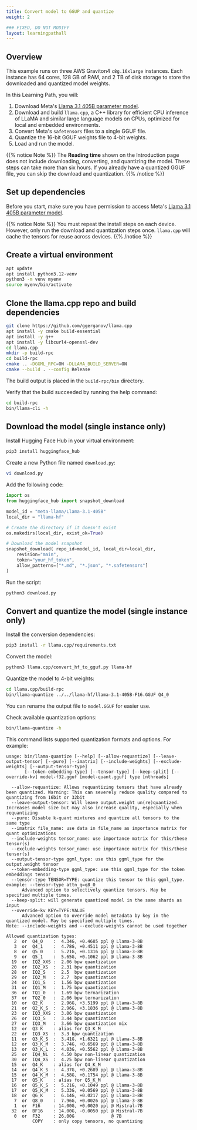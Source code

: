 ```yaml
---
title: Convert model to GGUP and quantize
weight: 2

### FIXED, DO NOT MODIFY
layout: learningpathall
---
```


## Overview

This example runs on three AWS Graviton4 `c8g.16xlarge` instances. Each instance has 64 cores, 128 GB of RAM, and 2 TB of disk storage to store the downloaded and quantized model weights.

In this Learning Path, you will:

1. Download Meta's [Llama 3.1 405B parameter model](https://huggingface.co/meta-llama/Llama-3.1-405B).
2. Download and build `llama.cpp`, a C++ library for efficient CPU inference of LLaMA and similar large language models on CPUs, optimized for local and embedded environments.
3. Convert Meta's `safetensors` files to a single GGUF file.
4. Quantize the 16-bit GGUF weights file to 4-bit weights.
5. Load and run the model.

{{% notice Note %}}
The **Reading time** shown on the Introduction page does not include downloading, converting, and quantizing the model. These steps can take more than six hours. If you already have a quantized GGUF file, you can skip the download and quantization.
{{% /notice %}}

## Set up dependencies

Before you start, make sure you have permission to access Meta's [Llama 3.1 405B parameter model](https://huggingface.co/meta-llama/Llama-3.1-405B).

{{% notice Note %}}
You must repeat the install steps on each device. However, only run the download and quantization steps once. `llama.cpp` will cache the tensors for reuse across devices.
{{% /notice %}}

## Create a virtual environment

```bash
apt update
apt install python3.12-venv
python3 -m venv myenv
source myenv/bin/activate
```

## Clone the llama.cpp repo and build dependencies

```bash
git clone https://github.com/ggerganov/llama.cpp
apt install -y cmake build-essential
apt install -y g++
apt install -y libcurl4-openssl-dev
cd llama.cpp
mkdir -p build-rpc
cd build-rpc
cmake .. -DGGML_RPC=ON -DLLAMA_BUILD_SERVER=ON
cmake --build . --config Release
```

The build output is placed in the `build-rpc/bin` directory.

Verify that the build succeeded by running the help command:

```bash
cd build-rpc
bin/llama-cli -h
```

## Download the model (single instance only)

Install Hugging Face Hub in your virtual environment:

```bash
pip3 install huggingface_hub
```

Create a new Python file named `download.py`:

```bash
vi download.py
```

Add the following code:

```python
import os
from huggingface_hub import snapshot_download

model_id = "meta-llama/Llama-3.1-405B"
local_dir = "llama-hf"

# Create the directory if it doesn't exist
os.makedirs(local_dir, exist_ok=True)

# Download the model snapshot
snapshot_download( repo_id=model_id, local_dir=local_dir,
    revision="main",
    token="your_hf_token",
    allow_patterns=["*.md", "*.json", "*.safetensors"]
)
```

Run the script:

```bash
python3 download.py
```

## Convert and quantize the model (single instance only)

Install the conversion dependencies:

```bash
pip3 install -r llama.cpp/requirements.txt
```

Convert the model:

```bash
python3 llama.cpp/convert_hf_to_gguf.py llama-hf
```

Quantize the model to 4-bit weights:

```bash
cd llama.cpp/build-rpc
bin/llama-quantize ../../llama-hf/llama-3.1-405B-F16.GGUF Q4_0
```

You can rename the output file to `model.GGUF` for easier use.

Check available quantization options:

```bash
bin/llama-quantize -h
```

This command lists supported quantization formats and options. For example:

```output
usage: bin/llama-quantize [--help] [--allow-requantize] [--leave-output-tensor] [--pure] [--imatrix] [--include-weights] [--exclude-weights] [--output-tensor-type]
       [--token-embedding-type] [--tensor-type] [--keep-split] [--override-kv] model-f32.gguf [model-quant.gguf] type [nthreads]

  --allow-requantize: Allows requantizing tensors that have already been quantized. Warning: This can severely reduce quality compared to quantizing from 16bit or 32bit
  --leave-output-tensor: Will leave output.weight un(re)quantized. Increases model size but may also increase quality, especially when requantizing
  --pure: Disable k-quant mixtures and quantize all tensors to the same type
  --imatrix file_name: use data in file_name as importance matrix for quant optimizations
  --include-weights tensor_name: use importance matrix for this/these tensor(s)
  --exclude-weights tensor_name: use importance matrix for this/these tensor(s)
  --output-tensor-type ggml_type: use this ggml_type for the output.weight tensor
  --token-embedding-type ggml_type: use this ggml_type for the token embeddings tensor
  --tensor-type TENSOR=TYPE: quantize this tensor to this ggml_type. example: --tensor-type attn_q=q8_0
      Advanced option to selectively quantize tensors. May be specified multiple times.
  --keep-split: will generate quantized model in the same shards as input
  --override-kv KEY=TYPE:VALUE
      Advanced option to override model metadata by key in the quantized model. May be specified multiple times.
Note: --include-weights and --exclude-weights cannot be used together

Allowed quantization types:
   2  or  Q4_0    :  4.34G, +0.4685 ppl @ Llama-3-8B
   3  or  Q4_1    :  4.78G, +0.4511 ppl @ Llama-3-8B
   8  or  Q5_0    :  5.21G, +0.1316 ppl @ Llama-3-8B
   9  or  Q5_1    :  5.65G, +0.1062 ppl @ Llama-3-8B
  19  or  IQ2_XXS :  2.06 bpw quantization
  20  or  IQ2_XS  :  2.31 bpw quantization
  28  or  IQ2_S   :  2.5  bpw quantization
  29  or  IQ2_M   :  2.7  bpw quantization
  24  or  IQ1_S   :  1.56 bpw quantization
  31  or  IQ1_M   :  1.75 bpw quantization
  36  or  TQ1_0   :  1.69 bpw ternarization
  37  or  TQ2_0   :  2.06 bpw ternarization
  10  or  Q2_K    :  2.96G, +3.5199 ppl @ Llama-3-8B
  21  or  Q2_K_S  :  2.96G, +3.1836 ppl @ Llama-3-8B
  23  or  IQ3_XXS :  3.06 bpw quantization
  26  or  IQ3_S   :  3.44 bpw quantization
  27  or  IQ3_M   :  3.66 bpw quantization mix
  12  or  Q3_K    : alias for Q3_K_M
  22  or  IQ3_XS  :  3.3 bpw quantization
  11  or  Q3_K_S  :  3.41G, +1.6321 ppl @ Llama-3-8B
  12  or  Q3_K_M  :  3.74G, +0.6569 ppl @ Llama-3-8B
  13  or  Q3_K_L  :  4.03G, +0.5562 ppl @ Llama-3-8B
  25  or  IQ4_NL  :  4.50 bpw non-linear quantization
  30  or  IQ4_XS  :  4.25 bpw non-linear quantization
  15  or  Q4_K    : alias for Q4_K_M
  14  or  Q4_K_S  :  4.37G, +0.2689 ppl @ Llama-3-8B
  15  or  Q4_K_M  :  4.58G, +0.1754 ppl @ Llama-3-8B
  17  or  Q5_K    : alias for Q5_K_M
  16  or  Q5_K_S  :  5.21G, +0.1049 ppl @ Llama-3-8B
  17  or  Q5_K_M  :  5.33G, +0.0569 ppl @ Llama-3-8B
  18  or  Q6_K    :  6.14G, +0.0217 ppl @ Llama-3-8B
   7  or  Q8_0    :  7.96G, +0.0026 ppl @ Llama-3-8B
   1  or  F16     : 14.00G, +0.0020 ppl @ Mistral-7B
  32  or  BF16    : 14.00G, -0.0050 ppl @ Mistral-7B
   0  or  F32     : 26.00G              @ 7B
          COPY    : only copy tensors, no quantizing
```